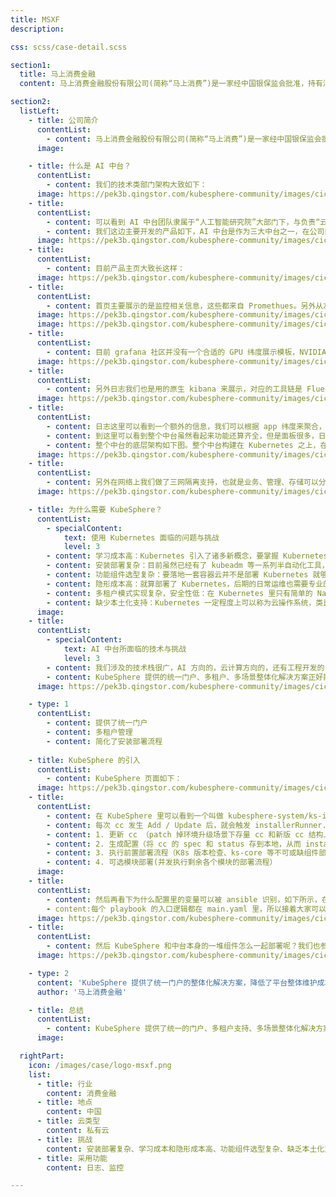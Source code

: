 ```yaml
---
title: MSXF
description:

css: scss/case-detail.scss

section1:
  title: 马上消费金融
  content: 马上消费金融股份有限公司(简称“马上消费”)是一家经中国银保监会批准，持有消费金融牌照的科技驱动型金融机构。

section2:
  listLeft:
    - title: 公司简介
      contentList:
        - content: 马上消费金融股份有限公司(简称“马上消费”)是一家经中国银保监会批准，持有消费金融牌照的科技驱动型金融机构。截止 2020 年底，注册资本金达 40 亿元，注册用户已突破 1.2 亿，累计发放贷款超过 5400 亿元，累计纳税近 33 亿元，公司技术团队人数超过 1000 人。
      image:

    - title: 什么是 AI 中台？
      contentList:
        - content: 我们的技术类部门架构大致如下：
      image: https://pek3b.qingstor.com/kubesphere-community/images/cic-msxf-1.png
    - title: 
      contentList:
        - content: 可以看到 AI 中台团队隶属于“人工智能研究院”大部门下，与负责“云平台”的技术部中间有一个很高的部门墙。也因此，AI 中台所需要的底层云计算相关技术并不能很好的依赖于技术部，两边有不同的考核机制、目标、痛点，所以 AI 中台团队需要自己搭建底层云平台，这也是我们引入 KubeSphere 的一个重要原因。
        - content: 我们这边主要开发的产品如下，AI 中台是作为三大中台之一，在公司内部运行在金融云之上。但是由于 AI 中台需要考虑对外输出，而金融云暂时没有这个规划，所以 AI 中台也需要独立的云方面的解决方案，换言之 AI 中台本身必须是一个完整的容器云 + AI 架构。
      image: https://pek3b.qingstor.com/kubesphere-community/images/cic-msxf-2.png
    - title: 
      contentList:
        - content: 目前产品主页大致长这样：
      image: https://pek3b.qingstor.com/kubesphere-community/images/cic-msxf-3.png
    - title: 
      contentList: 
        - content: 首页主要展示的是监控相关信息，这些都来自 Promethues。另外从左边可以看到我们的九大功能模块：数据中心、在线标注、项目开发、算法管理、训练任务、模型发布、模型 AB、应用管理等。监控信息相对来说还是比较粗糙，上面三个圈部分是集群纬度的整体信息，包括 CPU、内存、GPU 整体信息，下面是机器纬度、应用纬度、使用人纬度分别的汇总信息。另外我们也保留了原生的监控页面：
      image: https://pek3b.qingstor.com/kubesphere-community/images/cic-msxf-4.png
      image: https://pek3b.qingstor.com/kubesphere-community/images/cic-msxf-5.png
    - title: 
      contentList:
        - content: 目前 grafana 社区并没有一个合适的 GPU 纬度展示模板，NVIDIA 也只给了一个主机纬度的相对粗糙的 Dashboard。目前我们用的 GPU Dashboard 是自己开发的。还有一个调用链纬度的监控：
      image: https://pek3b.qingstor.com/kubesphere-community/images/cic-msxf-6.png
    - title: 
      contentList:
        - content: 另外日志我们也是用的原生 kibana 来展示，对应的工具链是 Fluent Bit + Elasticsearch + Kibana。
      image: https://pek3b.qingstor.com/kubesphere-community/images/cic-msxf-7.png
    - title: 
      contentList:
        - content: 日志这里可以看到一个额外的信息，我们可以根据 app 纬度来聚合，也就是一个应用下的不同 Pod 产生的日志可以汇总展示。这里其实是简单地根据 pod 的 label 来实现的，将每个 Pod 打上应用相关的 label 信息，然后采集日志时将这个属性暴露出来，就能在展示时针对性汇总。在中台发布的应用有一个日志跳转按钮，转到 kibana 页面后会带上相关参数，实现该应用下全部日志聚合展示的功能。
        - content: 到这里可以看到整个中台虽然看起来功能还算齐全，但是面板很多，日志监控和主页分别有各自的入口，虽然可以在主页跳转到日志和监控页面，但是这里的鉴权问题、风格统一问题等已经很不和谐。但是我们团队主打的是 AI 能力，人手也有限，没有太多的精力投入到统一 Dashboard 开发上，日志监控等虽然必不可少，但也不是核心能力。这也是引入 KubeSphere 的一个重要原因。后面还会详细谈到为什么引入 KubeSphere。
        - content: 整个中台的底层架构如下图。整个中台构建在 Kubernetes 之上，在引入 KubeSphere 之前大致长这样，三主多从。
      image: https://pek3b.qingstor.com/kubesphere-community/images/cic-msxf-8.png
    - title: 
      contentList:
        - content: 另外在网络上我们做了三网隔离支持，也就是业务、管理、存储可以分别使用不同的网卡，假如用户现场有多张网卡。
      image: https://pek3b.qingstor.com/kubesphere-community/images/cic-msxf-9.png

    - title: 为什么需要 KubeSphere？
      contentList:
        - specialContent:
            text: 使用 Kubernetes 面临的问题与挑战
            level: 3
        - content: 学习成本高：Kubernetes 引入了诸多新概念，要掌握 Kubernetes 达到生产落地的能力需要不少的学习时间，这里还会涉及到网络、存储、系统等方方面面知识，不是随便一个初级开发人员花时间就能掌握的。
        - content: 安装部署复杂：目前虽然已经有了 kubeadm 等一系列半自动化工具，可以接近一键部署环境，但是要搭建高可用生产集群，还是需要花不少精力深入掌握工具的各种配置细节，才能很好落地应用。
        - content: 功能组件选型复杂：要落地一套容器云并不是部署 Kubernetes 就够了，这里还有日志、监控、服务网格、存储等一系列相关组件需要落地实施，每一个方向都是涉及一系列可选方案，需要专门投入人力去学习、选型。
        - content: 隐形成本高：就算部署了 Kubernetes，后期的日常运维也需要专业的团队，对于一般中小公司来说一个 Kubernetes 运维团队的人力成本也是不小的开支，很多时候花钱还招不到合适的人，往往会陷入部署了 Kubernetes，但是出问题无人能解决的尴尬境地，通过重装来恢复环境。
        - content: 多租户模式实现复杂，安全性低：在 Kubernetes 里只有简单的 Namespace 隔离，配合 Quota 等一定程度上实现资源隔离，但是要 to C 应用还远远不够，很多时候我们需要开发一套权限管理系统来适配企业内专有的账号权限管理系统来对接，成本很高。
        - content: 缺少本土化支持：Kubernetes 一定程度上可以称为云操作系统，类比于 Linux，其实 Kubernets 更像是 kernel，我们要完整使用容器云能力，要在 Kubernets 之上附加很多的开源组件，就像 kernel 上要加很多的开源软件才能用起来 Linux 一样。很多企业，尤其是国企，会选择购买 Redhat 等来享受企业级支持，专注于系统提供的能力本身，而不想投入太多的人力去掌握和运维系统本身。Kubernetes 本身也有这样的问题，很多企业并不希望额外投入太大的成本去使用这套解决方案，而是希望有一个类似 Redhat 系统的 Kubernetes 版本来简单化落地，而且希望免费。
      image: 
    - title:
      contentList:
        - specialContent:
            text: AI 中台所面临的技术与挑战
            level: 3
        - content: 我们涉及的技术栈很广，AI 方向的，云计算方向的，还有工程开发的，也就是 Java + 前端等。但是我们的人力很稀缺，在云方向只有 2 个人，除了我之外另外一个同事擅长 IaaS 方向，在网络、存储等领域可以很好 cover 住。所以剩下的容器方向、监控日志等方向，在大公司可能每个方向一个团队，加一起大几十号人做的事情，这边只有我一个人了。所以我再有想法，有限的时间内也做不完一个平台。所以我也在寻找一个现成的解决方案，可以把自己解放出来，能够把精力投入到 AI 相关能力的建设上，比如模型训练等的 Operator 开发上，而不是整体研究日志监控组件和 Kubernetes 最佳部署实践等。
        - content: KubeSphere 提供的统一门户、多租户、多场景整体化解决方案正好能解决我的很多痛点。KubeSphere 的架构大致如下。不同于 OpenShift 的解决方案，KubeSphere 对 Kubernetes 没有侵入，而是基于 Operator 模式来拓展。
      image: https://pek3b.qingstor.com/kubesphere-community/images/cic-msxf-13.png

    - type: 1
      contentList:
        - content: 提供了统一门户
        - content: 多租户管理
        - content: 简化了安装部署流程
  
    - title: KubeSphere 的引入
      contentList:
        - content: KubeSphere 页面如下：
      image: https://pek3b.qingstor.com/kubesphere-community/images/cic-msxf-16.png
    - title: 
      contentList:
        - content: 在 KubeSphere 里可以看到一个叫做 kubesphere-system/ks-installer 的资源，简写 cc，全称是 ClusterConfiguration，里面维护了集群的配置信息。我们在 ks-installer 里可以看到一个 ks-hook 配置，里面定义了 kind ClusterConfiguration，event add update，objectName ks-install，namespace kubesphere-system 等信息，这里也就是告诉 shell-operator 当 cc 发生变更的时候要触发相关代码执行。ks-installer 的核心原理是利用 shell-operator 来监听 cc 资源的变更，然后运行集群部署流程。
        - content: 每次 cc 发生 Add / Update 后，就会触发 installerRunner.py 运行，核心逻辑是：
        - content: 1. 更新 cc （patch 掉环境升级场景下存量 cc 和新版 cc 结构上的差异）
        - content: 2. 生成配置（将 cc 的 spec 和 status 存到本地，从而 installer 可以从 spec 中知道当前期望做什么，从 status 中可以知道集群当前状态，不需要做什么）
        - content: 3. 执行前置部署流程（K8s 版本检查、ks-core 等不可或缺组件部署等)
        - content: 4. 可选模块部署(并发执行剩余各个模块的部署流程）
      image: 
    - title: 
      contentList:
        - content: 然后再看下为什么配置里的变量可以被 ansible 识别，如下所示，在 env 里指定里 ks-config.json 和 ks-status.json 两个文件，ks-installer 运行的时候会将 cc 的 spec 和 status 分别存到这两个文件里，这样 ansible 执行的时候就可以获取到集群的期望状态和实际状态了。
        - content:每个 playbook 的入口逻辑都在 main.yaml 里，所以接着大家可以在每个模块里通过 main.yaml 来具体研究每个模块的部署流程，串在一起也就知道了整个 KubeSphere 是怎么部署起来的了。
      image: https://pek3b.qingstor.com/kubesphere-community/images/cic-msxf-19.png
    - title: 
      contentList:
        - content: 然后 KubeSphere 和中台本身的一堆组件怎么一起部署呢？我们也参考 KubeSphere 的部署模式，加了一个 mail-installer 的 cc，然后按照下面流程来完成整个中台的部署：
      image: https://pek3b.qingstor.com/kubesphere-community/images/cic-msxf-20.png

    - type: 2
      content: 'KubeSphere 提供了统一门户的整体化解决方案，降低了平台整体维护成本。'
      author: '马上消费金融'

    - title: 总结
      contentList:
        - content: KubeSphere 提供了统一的门户、多租户支持、多场景整体化解决方案且易于集成，很好解决了落地Kubernetes所面临的各种痛点问题，能够有效降低人力资源成本，提升实施效率，实现业务价值最大化。
      image: 

  rightPart:
    icon: /images/case/logo-msxf.png
    list:
      - title: 行业
        content: 消费金融
      - title: 地点
        content: 中国
      - title: 云类型
        content: 私有云
      - title: 挑战
        content: 安装部署复杂、学习成本和隐形成本高、功能组件选型复杂、缺乏本土化支持
      - title: 采用功能
        content: 日志、监控

---
```

